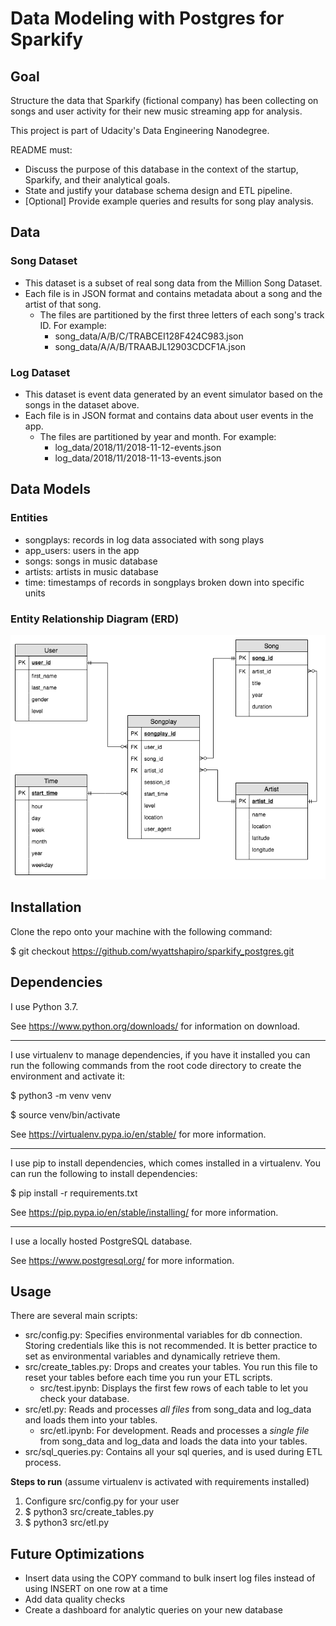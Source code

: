 
# Data Modeling with Postgres for Sparkify

## Goal

Structure the data that Sparkify (fictional company) has been collecting on songs and user activity for their new music streaming app for analysis.

This project is part of Udacity's Data Engineering Nanodegree.

README must:
- Discuss the purpose of this database in the context of the startup, Sparkify, and their analytical goals.
- State and justify your database schema design and ETL pipeline.
- [Optional] Provide example queries and results for song play analysis.

## Data

### Song Dataset

- This dataset is a subset of real song data from the Million Song Dataset.
- Each file is in JSON format and contains metadata about a song and the artist of that song.
  - The files are partitioned by the first three letters of each song's track ID. For example:
    - song_data/A/B/C/TRABCEI128F424C983.json
    - song_data/A/A/B/TRAABJL12903CDCF1A.json

### Log Dataset

- This dataset is event data generated by an event simulator based on the songs in the dataset above.
- Each file is in JSON format and contains data about user events in the app.
  - The files are partitioned by year and month. For example:
    - log_data/2018/11/2018-11-12-events.json
    - log_data/2018/11/2018-11-13-events.json


## Data Models

### Entities

- songplays: records in log data associated with song plays
- app_users: users in the app
- songs: songs in music database
- artists: artists in music database
- time: timestamps of records in songplays broken down into specific units

### Entity Relationship Diagram (ERD)

![Alt text](sparkify_ERD.png?raw=true "Sparkify ERD")


## Installation

Clone the repo onto your machine with the following command:

$ git checkout https://github.com/wyattshapiro/sparkify_postgres.git


## Dependencies

I use Python 3.7.

See https://www.python.org/downloads/ for information on download.

----

I use virtualenv to manage dependencies, if you have it installed you can run
the following commands from the root code directory to create the environment and
activate it:

$ python3 -m venv venv

$ source venv/bin/activate

See https://virtualenv.pypa.io/en/stable/ for more information.

----

I use pip to install dependencies, which comes installed in a virtualenv.
You can run the following to install dependencies:

$ pip install -r requirements.txt

See https://pip.pypa.io/en/stable/installing/ for more information.

----

I use a locally hosted PostgreSQL database.

See https://www.postgresql.org/ for more information.


## Usage

There are several main scripts:

- src/config.py: Specifies environmental variables for db connection. Storing credentials like this is not recommended. It is better practice to set as environmental variables and dynamically retrieve them.
- src/create_tables.py: Drops and creates your tables. You run this file to reset your tables before each time you run your ETL scripts.
  - src/test.ipynb: Displays the first few rows of each table to let you check your database.
- src/etl.py: Reads and processes *all files* from song_data and log_data and loads them into your tables.
  - src/etl.ipynb: For development. Reads and processes a *single file* from song_data and log_data and loads the data into your tables.
- src/sql_queries.py: Contains all your sql queries, and is used during ETL process.

**Steps to run** (assume virtualenv is activated with requirements installed)
1. Configure src/config.py for your user
2. $ python3 src/create_tables.py
3. $ python3 src/etl.py

## Future Optimizations

- Insert data using the COPY command to bulk insert log files instead of using INSERT on one row at a time
- Add data quality checks
- Create a dashboard for analytic queries on your new database
